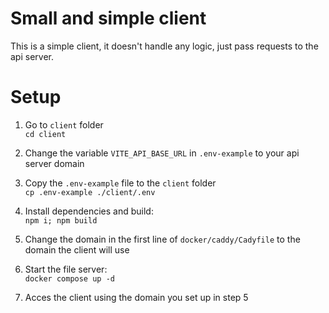 # Small and simple client

This is a simple client, it doesn't handle any logic, just pass requests to the api server.

# Setup

1. Go to `client` folder   
`cd client`  

1. Change the variable `VITE_API_BASE_URL` in `.env-example` to your api server domain

1. Copy the `.env-example` file to the `client` folder  
`cp .env-example ./client/.env`

1. Install dependencies and build:  
`npm i; npm build`  

1. Change the domain in the first line of `docker/caddy/Cadyfile` to the domain the client will use 

1. Start the file server:  
`docker compose up -d`  

1. Acces the client using the domain you set up in step 5